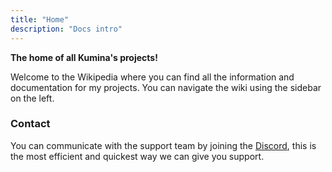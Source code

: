 ```yaml
---
title: "Home"
description: "Docs intro"
---
```


**The home of all Kumina's projects!**

Welcome to the Wikipedia where you can find all the information and documentation for my projects. You can navigate the wiki using the sidebar on the left.

### Contact
You can communicate with the support team by joining the [Discord](https://discord.kumina.wtf), this is the most efficient and quickest way we can give you support.
